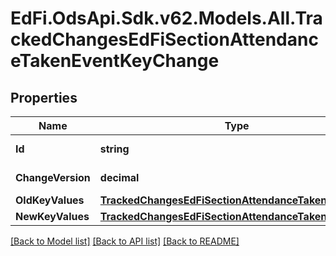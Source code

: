 # EdFi.OdsApi.Sdk.v62.Models.All.TrackedChangesEdFiSectionAttendanceTakenEventKeyChange

## Properties

Name | Type | Description | Notes
------------ | ------------- | ------------- | -------------
**Id** | **string** | Resource identifier | [optional] 
**ChangeVersion** | **decimal** | Change version | [optional] 
**OldKeyValues** | [**TrackedChangesEdFiSectionAttendanceTakenEventKey**](TrackedChangesEdFiSectionAttendanceTakenEventKey.md) |  | [optional] 
**NewKeyValues** | [**TrackedChangesEdFiSectionAttendanceTakenEventKey**](TrackedChangesEdFiSectionAttendanceTakenEventKey.md) |  | [optional] 

[[Back to Model list]](../README.md#documentation-for-models) [[Back to API list]](../README.md#documentation-for-api-endpoints) [[Back to README]](../README.md)

